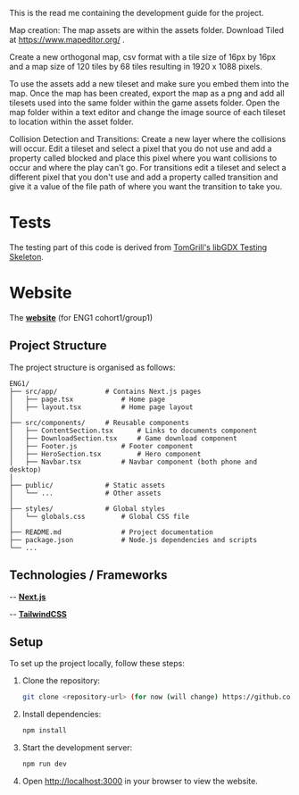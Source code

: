 This is the read me containing the development guide for the project.

Map creation:
The map assets are within the assets folder. Download Tiled at https://www.mapeditor.org/ .

Create a new orthogonal map, csv format with a tile size of 16px by 16px and a map size of 120 tiles by 68 tiles resulting in 1920 x 1088 pixels.

To use the assets add a new tileset and make sure you embed them into the map. Once the map has been created, export the map as a png and add all tilesets used into the same folder within the game assets folder. Open the map folder within a text editor and change the image source of each tileset to location within the asset folder. 

Collision Detection and Transitions:
Create a new layer where the collisions will occur. Edit a tileset and select a pixel that you do not use and add a property called blocked and place this pixel where you want collisions to occur and where the play can't go.
For transitions edit a tileset and select a different pixel that you don't use and add a property called transition and give it a value of the file path of where you want the transition to take you.


# Tests

The testing part of this code is derived from [TomGrill's libGDX Testing Skeleton](https://github.com/TomGrill/gdx-testing).

# Website

The **[website](https://charliepiper.github.io)** (for ENG1 cohort1/group1)
 

## Project Structure 
The project structure is organised as follows:

```
ENG1/
├── src/app/			# Contains Next.js pages
│   ├── page.tsx			# Home page
│   ├── layout.tsx			# Home page layout
│
├── src/components/		# Reusable components
│   ├── ContentSection.tsx		# Links to documents component
│   ├── DownloadSection.tsx		# Game download component
│   ├── Footer.js			# Footer component
│   ├── HeroSection.tsx			# Hero component
│   ├── Navbar.tsx			# Navbar component (both phone and desktop)
│
├── public/				# Static assets
│   └── ...				# Other assets
│
├── styles/				# Global styles
│   └── globals.css			# Global CSS file
│
├── README.md				# Project documentation
├── package.json			# Node.js dependencies and scripts
└── ...
```

## Technologies / Frameworks

-- **[Next.js](https://nextjs.org)** 

-- **[TailwindCSS](https://tailwindcss.com)**


## Setup

To set up the project locally, follow these steps:

1. Clone the repository:
   ```bash
   git clone <repository-url> (for now (will change) https://github.com/charliepiper/charliepiper.github.io.git)
   ```

2. Install dependencies:
   ```bash
   npm install
   ```

3. Start the development server:
   ```bash
   npm run dev
   ```

4. Open [http://localhost:3000](http://localhost:3000) in your browser to view the website.


